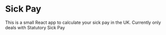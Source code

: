 # Sick Pay
This is a small React app to calculate your sick pay in the UK.
Currently only deals with Statutory Sick Pay
